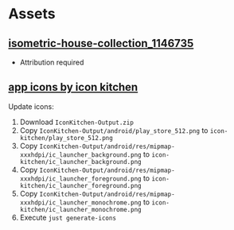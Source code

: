 # Assets

## [isometric-house-collection_1146735](https://www.freepik.com/free-vector/isometric-house-collection_1146735.htm)

- Attribution required

## [app icons by icon kitchen](https://icon.kitchen/i/H4sIAAAAAAAAA0WOzw6CMAzG36VeuRhZSLj6CHIzHsZWZLFQsjGNIby73cBw6Z9fv7bfAm9NEQPUC1jtX02PA0LdaQpYQPdsvpO0YMhN2s%2BQ0HWvZSOgJOA4kxvRytQZHpPceUMIa5YzsRd2Uq1RVSWi9mCXc6lKldn%2FUx4lcOv1RrZjBczJm93Nye2BbaRk%2FQ56tJ5ddsBB4gdbeKw%2FFUIyoN0AAAA%3D)

Update icons:

1. Download `IconKitchen-Output.zip`
1. Copy `IconKitchen-Output/android/play_store_512.png` to
   `icon-kitchen/play_store_512.png`
1. Copy
   `IconKitchen-Output/android/res/mipmap-xxxhdpi/ic_launcher_background.png` to
   `icon-kitchen/ic_launcher_background.png`
1. Copy
   `IconKitchen-Output/android/res/mipmap-xxxhdpi/ic_launcher_foreground.png` to
   `icon-kitchen/ic_launcher_foreground.png`
1. Copy
   `IconKitchen-Output/android/res/mipmap-xxxhdpi/ic_launcher_monochrome.png` to
   `icon-kitchen/ic_launcher_monochrome.png`
1. Execute `just generate-icons`
